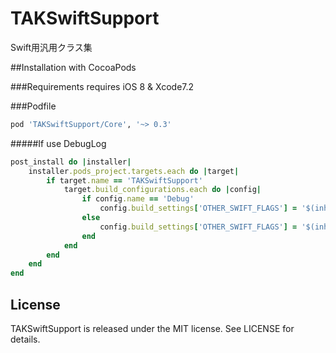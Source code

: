 TAKSwiftSupport
===========

Swift用汎用クラス集

##Installation with CocoaPods

###Requirements
requires iOS 8 & Xcode7.2

###Podfile
```ruby
pod 'TAKSwiftSupport/Core', '~> 0.3'
```

#####If use DebugLog
```ruby
post_install do |installer|
    installer.pods_project.targets.each do |target|
        if target.name == 'TAKSwiftSupport'
            target.build_configurations.each do |config|
                if config.name == 'Debug'
                    config.build_settings['OTHER_SWIFT_FLAGS'] = '$(inherited) -D DEBUG -D COCOAPODS'
                else
                    config.build_settings['OTHER_SWIFT_FLAGS'] = '$(inherited) -D COCOAPODS'
                end
            end
        end
    end
end
```

License
---

TAKSwiftSupport is released under the MIT license. See LICENSE for details.

